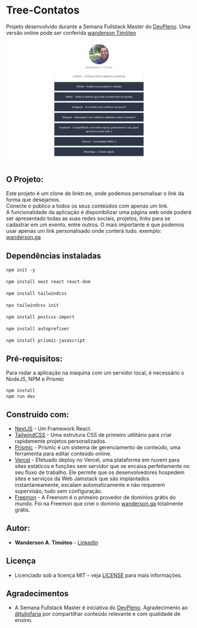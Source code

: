 # Tree-Contatos
Projeto desenvolvido durante a Semana Fullstack Master do [DevPleno](https://devpleno.com).
Uma versão online pode ser conferida [wanderson Timóteo](https://wanderson.tk/)

![Preview](https://github.com/Wanderson-A-Timoteo/tree-contatos/blob/master/interface-tree-contatos.png?raw=true)

## O Projeto:
Este projeto é um clone de linktr.ee, onde podemos personalisar o link da forma que desejamos.<br>
Conecte o público a todos os seus conteúdos com apenas um link.<br>
A funcionalidade da aplicação é disponibilizar uma página web onde poderá ser apresentado todas as suas redes sociais, projetos, links para se cadastrar em um evento, entre outros. O mais importante é que podemos usar apenas um link personalisado onde conterá tudo. exemplo: [wanderson.ga](https://wanderson.tk/)

## Dependências instaladas
```
npm init -y

npm install next react react-dom

npm install tailwindcss

npx tailwindcss init

npm install postcss-import

npm install autoprefixer

npm install prismic-javascript

```

## Pré-requisitos:

Para rodar a aplicação na máquina com um servidor local, é necessário o NodeJS, NPM e Prismic

```
npm install
npm run dev
```

## Construído com:

* [NextJS](https://nextjs.org/) - Um Framework React.
* [TailwindCSS](https://tailwindcss.com/) - Uma estrutura CSS de primeiro utilitário para criar rapidamente projetos personalizados.
* [Prismic](https://prismic.io/) - Prismic é um sistema de gerenciamento de conteúdo, uma ferramenta para editar conteúdo online.
* [Vercel](https://vercel.com/) - Efetuado deploy no Vercel,  uma plataforma em nuvem para sites estáticos e funções sem servidor que se encaixa perfeitamente no seu fluxo de trabalho. Ele permite que os desenvolvedores hospedem sites e serviços da Web Jamstack que são implantados instantaneamente, escalam automaticamente e não requerem supervisão, tudo sem configuração.
* [Freemon](http://www.freenom.com/pt/) - A Freenom é o primeiro provedor de domínios grátis do mundo. Foi na Freemon que criei o dominio [wanderson.ga](https://wanderson.tk/) totalmente grátis.


## Autor:

* **Wanderson A. Timóteo** - [LinkedIn](https://www.linkedin.com/in/wanderson-a-timoteo/)


## Licença

* Licenciado sob a licença MIT - veja [LICENSE](LICENSE) para mais informações.

## Agradecimentos

* A Semana Fullstack Master é iniciativa do [DevPleno](https://devpleno.com). Agradecimento ao [@tuliofaria](https://github.com/tuliofaria/) por compartilhar conteúdo relevante e com qualidade de ensino.